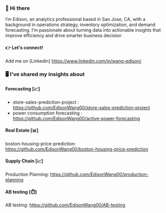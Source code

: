 ### 👋 Hi there

I’m Edison, an analytics professional based in San Jose, CA, with a background in operations strategy, inventory optimization, and demand forecasting. I’m passionate about turning data into actionable insights that improve efficiency and drive smarter business decision

#### 👉 Let's connect!
Add me on [Linkedin] https://www.linkedin.com/in/wang-edison/


### 🖥️ I've shared my insights about

####  Forecasting [📈]

- store-sales-prediction-project : https://github.com/EdisonWang00/store-sales-prediction-project
- power consumption forecasting : https://github.com/EdisonWang00/active-power-forecasting
####  Real Estate [📊]
boston-housing-price-prediction: https://github.com/EdisonWang00/boston-housing-price-prediction

####  Supply Chain [📈]
Production Planning: https://github.com/EdisonWang00/production-planning
####  AB testing [⏱️]
AB testing: https://github.com/EdisonWang00/AB-testing
